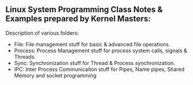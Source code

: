 Linux System Programming Class Notes & Examples prepared by Kernel Masters:
--------------------------------------------------------------------------

Description of various folders:

+ File: File management stuff for basic & advanced file operations.
+ Process: Process Management stuff for process system calls, signals & Threads.
+ Sync: Synchronization stuff for Thread & Process synchronization.
+ IPC: Inter Process Communicaiton stuff for Pipes, Name pipes, Shared Memory and socket programming

